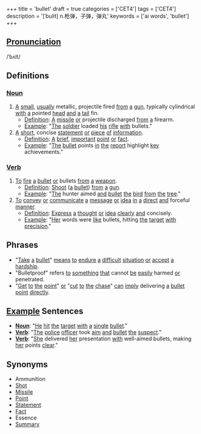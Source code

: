 +++
title = 'bullet'
draft = true
categories = ['CET4']
tags = ['CET4']
description = '[ˈbulit] n.枪弹，子弹，弹丸'
keywords = ['ai words', 'bullet']
+++

## [Pronunciation](/post/pronunciation/)
/ˈbʌlt/

## Definitions
### [Noun](/post/noun/)
1. [A](/post/a/) [small](/post/small/), [usually](/post/usually/) metallic, projectile fired [from](/post/from/) [a](/post/a/) [gun](/post/gun/), typically cylindrical [with](/post/with/) [a](/post/a/) pointed [head](/post/head/) [and](/post/and/) [a](/post/a/) [tail](/post/tail/) fin.
   - [Definition](/post/definition/): [A](/post/a/) [missile](/post/missile/) [or](/post/or/) projectile discharged [from](/post/from/) [a](/post/a/) firearm.
   - [Example](/post/example/): "[The](/post/the/) [soldier](/post/soldier/) loaded [his](/post/his/) [rifle](/post/rifle/) [with](/post/with/) bullets."
2. [A](/post/a/) [short](/post/short/), concise [statement](/post/statement/) [or](/post/or/) [piece](/post/piece/) [of](/post/of/) [information](/post/information/).
   - [Definition](/post/definition/): [A](/post/a/) [brief](/post/brief/), [important](/post/important/) [point](/post/point/) [or](/post/or/) [fact](/post/fact/).
   - [Example](/post/example/): "[The](/post/the/) [bullet](/post/bullet/) points [in](/post/in/) [the](/post/the/) [report](/post/report/) highlight [key](/post/key/) achievements."

### [Verb](/post/verb/)
1. [To](/post/to/) [fire](/post/fire/) [a](/post/a/) [bullet](/post/bullet/) [or](/post/or/) bullets [from](/post/from/) [a](/post/a/) [weapon](/post/weapon/).
   - [Definition](/post/definition/): [Shoot](/post/shoot/) ([a](/post/a/) [bullet](/post/bullet/)) [from](/post/from/) [a](/post/a/) [gun](/post/gun/).
   - [Example](/post/example/): "[The](/post/the/) hunter aimed [and](/post/and/) [bullet](/post/bullet/) [the](/post/the/) [bird](/post/bird/) [from](/post/from/) [the](/post/the/) [tree](/post/tree/)."
2. [To](/post/to/) [convey](/post/convey/) [or](/post/or/) [communicate](/post/communicate/) [a](/post/a/) [message](/post/message/) [or](/post/or/) [idea](/post/idea/) [in](/post/in/) [a](/post/a/) [direct](/post/direct/) [and](/post/and/) forceful [manner](/post/manner/).
   - [Definition](/post/definition/): [Express](/post/express/) [a](/post/a/) [thought](/post/thought/) [or](/post/or/) [idea](/post/idea/) [clearly](/post/clearly/) [and](/post/and/) concisely.
   - [Example](/post/example/): "[Her](/post/her/) words were [like](/post/like/) bullets, hitting [the](/post/the/) [target](/post/target/) [with](/post/with/) [precision](/post/precision/)."

## Phrases
- "[Take](/post/take/) [a](/post/a/) [bullet](/post/bullet/)" [means](/post/means/) [to](/post/to/) [endure](/post/endure/) [a](/post/a/) [difficult](/post/difficult/) [situation](/post/situation/) [or](/post/or/) [accept](/post/accept/) [a](/post/a/) [hardship](/post/hardship/).
- "Bulletproof" refers [to](/post/to/) [something](/post/something/) [that](/post/that/) cannot [be](/post/be/) [easily](/post/easily/) harmed [or](/post/or/) penetrated.
- "[Get](/post/get/) [to](/post/to/) [the](/post/the/) [point](/post/point/)" [or](/post/or/) "[cut](/post/cut/) [to](/post/to/) [the](/post/the/) [chase](/post/chase/)" [can](/post/can/) [imply](/post/imply/) delivering [a](/post/a/) [bullet](/post/bullet/) [point](/post/point/) [directly](/post/directly/).

## [Example](/post/example/) Sentences
- **[Noun](/post/noun/)**: "[He](/post/he/) [hit](/post/hit/) [the](/post/the/) [target](/post/target/) [with](/post/with/) [a](/post/a/) [single](/post/single/) [bullet](/post/bullet/)."
- **[Verb](/post/verb/)**: "[The](/post/the/) [police](/post/police/) [officer](/post/officer/) took [aim](/post/aim/) [and](/post/and/) [bullet](/post/bullet/) [the](/post/the/) [suspect](/post/suspect/)."
- **[Verb](/post/verb/)**: "[She](/post/she/) delivered [her](/post/her/) presentation [with](/post/with/) well-aimed bullets, making [her](/post/her/) points [clear](/post/clear/)."

## Synonyms
- Ammunition
- [Shot](/post/shot/)
- [Missile](/post/missile/)
- [Point](/post/point/)
- [Statement](/post/statement/)
- [Fact](/post/fact/)
- Essence
- [Summary](/post/summary/)
